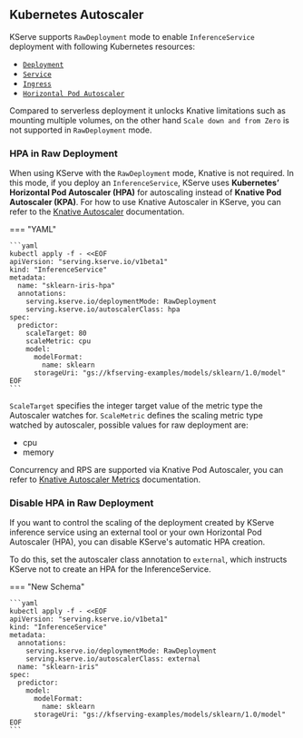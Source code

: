 ## Kubernetes Autoscaler

KServe supports `RawDeployment` mode to enable `InferenceService` deployment with following Kubernetes resources:

- [`Deployment`](https://kubernetes.io/docs/concepts/workloads/controllers/deployment)
- [`Service`](https://kubernetes.io/docs/concepts/services-networking/service)
- [`Ingress`](https://kubernetes.io/docs/concepts/services-networking/ingress)
- [`Horizontal Pod Autoscaler`](https://kubernetes.io/docs/tasks/run-application/horizontal-pod-autoscale)

Compared to serverless deployment it unlocks Knative limitations such as mounting multiple volumes, on the other hand `Scale down and from Zero` is not supported in `RawDeployment` mode.

### HPA in Raw Deployment

When using KServe with the `RawDeployment` mode, Knative is not required. In this mode, if you deploy an `InferenceService`, KServe uses **Kubernetes’ Horizontal Pod Autoscaler (HPA)** for autoscaling instead of **Knative Pod Autoscaler (KPA)**. For how to use Knative Autoscaler in KServe, you can refer to the [Knative Autoscaler](https://kserve.github.io/website/master/modelserving/autoscaling/autoscaling) documentation.


=== "YAML"

    ```yaml
    kubectl apply -f - <<EOF
    apiVersion: "serving.kserve.io/v1beta1"
    kind: "InferenceService"
    metadata:
      name: "sklearn-iris-hpa"
      annotations:
        serving.kserve.io/deploymentMode: RawDeployment
        serving.kserve.io/autoscalerClass: hpa
    spec:
      predictor:
        scaleTarget: 80
        scaleMetric: cpu
        model:
          modelFormat:
            name: sklearn
          storageUri: "gs://kfserving-examples/models/sklearn/1.0/model"
    EOF
    ```

`ScaleTarget` specifies the integer target value of the metric type the Autoscaler watches for. `ScaleMetric` defines the scaling metric type watched by autoscaler, possible values for raw deployment are:

- cpu
- memory 

Concurrency and RPS are supported via Knative Pod Autoscaler, you can refer to [Knative Autoscaler Metrics](https://knative.dev/docs/serving/autoscaling/autoscaling-metrics) documentation.


### Disable HPA in Raw Deployment

If you want to control the scaling of the deployment created by KServe inference service using an external tool or your own Horizontal Pod Autoscaler (HPA), you can disable KServe's automatic HPA creation.

To do this, set the autoscaler class annotation to `external`, which instructs KServe not to create an HPA for the InferenceService.

=== "New Schema"

    ```yaml
    kubectl apply -f - <<EOF
    apiVersion: "serving.kserve.io/v1beta1"
    kind: "InferenceService"
    metadata:
      annotations:
        serving.kserve.io/deploymentMode: RawDeployment
        serving.kserve.io/autoscalerClass: external
      name: "sklearn-iris"
    spec:
      predictor:
        model:
          modelFormat:
            name: sklearn
          storageUri: "gs://kfserving-examples/models/sklearn/1.0/model"
    EOF
    ```

